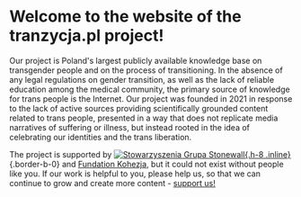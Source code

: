 # Welcome to the website of the **tranzycja.pl** project!

Our project is Poland's largest publicly available knowledge base on transgender people and on the process of transitioning. In the absence of any legal regulations on gender transition, as well as the lack of reliable education among the medical community, the primary source of knowledge for trans people is the Internet. Our project was founded in 2021 in response to the lack of active sources providing scientifically grounded content related to trans people, presented in a way that does not replicate media narratives of suffering or illness, but instead rooted in the idea of celebrating our identities and the trans liberation.

The project is supported by [![Stowarzyszenia Grupa Stonewall](/media/img/logo/STOn_logo_transparent-pink.svg){.h-8 .inline}](https://grupa-stonewall.pl){.border-b-0} and [Fundation Kohezja](https://kohezja.org), but it could not exist without people like you. If our work is helpful to you, please help us, so that we can continue to grow and create more content - [support us!](/en/support)
